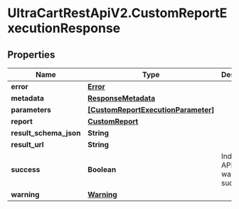 # UltraCartRestApiV2.CustomReportExecutionResponse

## Properties

Name | Type | Description | Notes
------------ | ------------- | ------------- | -------------
**error** | [**Error**](Error.md) |  | [optional] 
**metadata** | [**ResponseMetadata**](ResponseMetadata.md) |  | [optional] 
**parameters** | [**[CustomReportExecutionParameter]**](CustomReportExecutionParameter.md) |  | [optional] 
**report** | [**CustomReport**](CustomReport.md) |  | [optional] 
**result_schema_json** | **String** |  | [optional] 
**result_url** | **String** |  | [optional] 
**success** | **Boolean** | Indicates if API call was successful | [optional] 
**warning** | [**Warning**](Warning.md) |  | [optional] 


